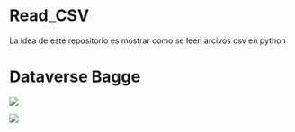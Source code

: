# Read_CSV
La idea de este repositorio es mostrar como se leen arcivos csv en python
# Dataverse Bagge


<a href="https://dataverse.csuc.cat/dataset.xhtml?persistentId=doi:10.34810/data416"><img src="https://img.shields.io/badge/CORA.RDR-doi:10.34810/data416-blue"></a>



<a href="https://dataverse.csuc.cat/dataset.xhtml?persistentId=doi:10.34810/data256"><img src="https://img.shields.io/badge/CORA.RDR-doi:10.34810/data256-blue"></a>



